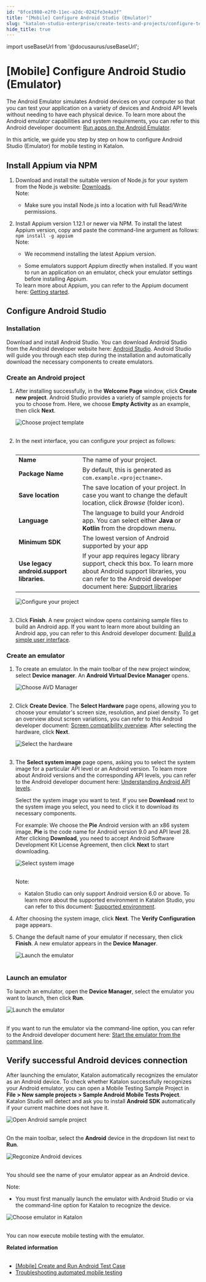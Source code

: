 ```yaml
---
id: "8fce1980-e2f0-11ec-a2dc-0242fe3e4a3f"
title: "[Mobile] Configure Android Studio (Emulator)"
slug: "katalon-studio-enterprise/create-tests-and-projects/configure-test-cases/mobile-testing/android/mobile-configure-android-studio-emulator"
hide_title: true
---
```

import useBaseUrl from '@docusaurus/useBaseUrl';


# <a id="id" class="anchor_top_offset"/><a id="ariaid-title1" class="anchor_top_offset"/>[Mobile] Configure Android Studio (Emulator)

<p xmlns="http://www.w3.org/1999/xhtml" className="p">The Android Emulator simulates Android devices on your computer   so that you can test your application on a variety of devices and   Android API levels without needing to have each physical device. To   learn more about the Android emulator capabilities and system   requirements, you can refer to this Android developer document: <a className="xref j-external-link" href="https://developer.android.com/studio/run/emulator" target="_blank">Run apps     on the Android Emulator</a>.</p> 
<p xmlns="http://www.w3.org/1999/xhtml" className="p">In this article, we guide you step by step on how to configure   Android Studio (Emulator) for mobile testing in Katalon.</p> 

## <a id="concept-7064" class="anchor_top_offset"/>Install Appium via NPM 

<ol xmlns="http://www.w3.org/1999/xhtml" className="ol"><li className="li"><div className="p">Download and install the suitable version of Node.js for your system from the Node.js website: <a className="xref j-external-link" href="https://nodejs.org/en/download/" target="_blank">Downloads</a>.<div className="note note note_note"><span className="note__title">Note:</span> <ul className="ul"><li className="li"><p className="p">Make sure you install Node.js into a location with full Read/Write permissions.</p></li></ul></div></div></li><li className="li"><div className="p">Install Appium version 1.12.1 or newer via NPM. To install the latest Appium version, copy and paste the command-line argument as follows: <code className="ph codeph">npm install -g appium</code><div className="note note note_note"><span className="note__title">Note:</span> <ul className="ul"><li className="li"><p className="p">We recommend installing the latest Appium version.</p></li><li className="li">Some emulators support Appium directly when installed. If you want to run an application on an emulator, check your emulator settings before installing Appium.</li></ul></div>To learn more about Appium, you can refer to the Appium document here: <a className="xref j-external-link" href="http://appium.io/docs/en/about-appium/getting-started/#installing-appium" target="_blank">Getting started</a>.</div></li></ol> 
    

## <a id="id_1" class="anchor_top_offset"/>Configure Android Studio

    
          
      

### <a id="id_2" class="anchor_top_offset"/>Installation

      
        
<p xmlns="http://www.w3.org/1999/xhtml" className="p">Download and install Android Studio. You can download Android   Studio from the Android developer website here: <a className="xref j-external-link" href="https://developer.android.com/studio" target="_blank">Android Studio</a>.   Android Studio will guide you through each step during the   installation and automatically download the necessary components to   create emulators.</p> 
      
    

### <a id="id_3" class="anchor_top_offset"/>Create an Android project

<ol xmlns="http://www.w3.org/1999/xhtml" className="ol"><li className="li">     <p className="p">After installing successfully, in the <strong className="ph b">Welcome         Page</strong> window, click <strong className="ph b">Create new project</strong>.       Android Studio provides a variety of sample projects for you to       choose from. Here, we choose <strong className="ph b">Empty Activity</strong> as an       example, then click <strong className="ph b">Next</strong>.</p>     <p className="p">       <img className="image" src={useBaseUrl("https://github.com/katalon-studio/docs-images/raw/master/katalon-studio/docs/execute-mobile-testing-with-emulator/KS-EMULATOR-Choose-project-template.png")} alt="Choose project template" /><br /><br />     </p>   </li><li className="li">     <p className="p">In the next interface, you can configure your project as       follows:</p>     <table className="table"><caption /><tbody className="tbody"><tr className><td className="entry">             <strong className="ph b">Name</strong>           </td><td className="entry">The name of your project.</td></tr><tr className><td className="entry">             <strong className="ph b">Package Name</strong>           </td><td className="entry">By default, this is generated as             <code className="ph codeph">com.example.&lt;projectname&gt;</code>.</td></tr><tr className><td className="entry">             <strong className="ph b">Save location</strong>           </td><td className="entry">The save location of your project. In case you want to change             the default location, click <em className="ph i">Browse</em> (folder icon).</td></tr><tr className><td className="entry">             <strong className="ph b">Language</strong>           </td><td className="entry">The language to build your Android app. You can select either             <strong className="ph b">Java</strong> or <strong className="ph b">Kotlin</strong> from the dropdown             menu.</td></tr><tr className><td className="entry">             <strong className="ph b">Minimum SDK</strong>           </td><td className="entry"> The lowest version of Android supported by your app</td></tr><tr className><td className="entry">             <strong className="ph b">Use legacy android.support libraries.</strong>           </td><td className="entry"> If your app requires legacy library support, check this             box. To learn more about Android support libraries, you can refer             to the Android developer document here:              <a className="xref j-external-link" href="https://developer.android.com/topic/libraries/support-library" target="_blank">Support               libraries</a>           </td></tr></tbody></table>     <p className="p">       <img className="image" src={useBaseUrl("https://github.com/katalon-studio/docs-images/raw/master/katalon-studio/docs/execute-mobile-testing-with-emulator/KS-EMULATOR-Configure-project-settings.png")} alt="Configure your project" /><br /><br />     </p>   </li><li className="li">     <p className="p">Click <strong className="ph b">Finish</strong>. A new project window opens       containing sample files to build an Android app. If you want to       learn more about building an Android app, you can refer to this       Android developer document: <a className="xref j-external-link" href="https://developer.android.com/training/basics/firstapp/building-ui" target="_blank">Build         a simple user interface</a>.</p>   </li></ol> 

### <a id="concept-8297" class="anchor_top_offset"/>Create an emulator

<div xmlns="http://www.w3.org/1999/xhtml" className="p"><ol className="ol"><li className="li"><p className="p">To create an emulator. In the main toolbar of the new project
        window, select <strong className="ph b">Device</strong> <strong className="ph b">manager</strong>. An <strong className="ph b">Android
          Virtual Device Manager</strong> opens.</p>
      <p className="p"><img className="image" src={useBaseUrl("https://github.com/katalon-studio/docs-images/raw/master/katalon-studio/docs/execute-mobile-testing-with-emulator/KS-EMULATOR-Choose-AVD-Manager.png")} alt="Choose AVD Manager" /><br /><br /></p></li><li className="li"><p className="p">Click <strong className="ph b">Create Device</strong>. The <strong className="ph b">Select
          Hardware</strong> page opens, allowing you to choose your
        emulator's screen size, resolution, and pixel density. To get an
        overview about screen variations, you can refer to this Android
        developer document: <a className="xref j-external-link" href="https://developer.android.com/guide/practices/screens_support" target="_blank">Screen
          compatibility overview</a>. After selecting the hardware, click
        <strong className="ph b">Next</strong>.</p>
      <p className="p"><img className="image" src={useBaseUrl("https://github.com/katalon-studio/docs-images/raw/master/katalon-studio/docs/execute-mobile-testing-with-emulator/KS-EMULATOR-Select-hardware.png")} alt="Select the hardware" /><br /><br /></p></li><li className="li"><p className="p">The <strong className="ph b">Select system image</strong> page opens, asking you
        to select the system image for a particular API level or an Android
        version. To learn more about Android versions and the corresponding
        API levels, you can refer to the Android developer document here:
        <a className="xref j-external-link" href="https://docs.microsoft.com/en-us/xamarin/android/app-fundamentals/android-api-levels?tabs=macos" target="_blank">Understanding
          Android API levels</a>.</p>
      <p className="p">Select the system image you want to test. If you see <strong className="ph b">Download</strong> next to the system image you select, you
        need to click it to download its necessary components.</p>
      <p className="p">For example: We choose the <strong className="ph b">Pie</strong> Android version
        with an x86 system image. <strong className="ph b">Pie</strong> is the code name for
        Android version 9.0 and API level 28. After clicking <strong className="ph b">Download</strong>, you need to accept Android Software
        Development Kit License Agreement, then click <strong className="ph b">Next</strong> to start downloading.</p>
      <p className="p"><img className="image" src={useBaseUrl("https://github.com/katalon-studio/docs-images/raw/master/katalon-studio/docs/execute-mobile-testing-with-emulator/KS-EMULATOR-Select-system-image.png")} alt="Select system image" /><br /><br /></p>
      <div className="note note note_note"><span className="note__title">Note:</span> <div className="p"><ul className="ul"><li className="li"><p className="p">Katalon Studio can only support Android version 6.0 or above. To
                learn more about the supported environment in Katalon Studio, you
                can refer to this document: <a className="xref" href="/docs/katalon-studio-enterprise/release-notes/supported-environments">Supported
                  environment</a>.</p></li></ul></div></div></li><li className="li"><p className="p">After choosing the system image, click <strong className="ph b">Next</strong>.
        The <strong className="ph b">Verify Configuration</strong> page appears.</p></li><li className="li"><p className="p">Change the default name of your emulator if necessary, then
        click <strong className="ph b">Finish</strong>. A new emulator appears in the
        <strong className="ph b">Device</strong>                <strong className="ph b"> Manager</strong>.</p>
      <p className="p"><img className="image" src={useBaseUrl("https://github.com/katalon-studio/docs-images/raw/65a953207f0945eac8a4367e7e8a0a64f292a671/katalon-studio/docs/execute-mobile-testing-with-emulator/KS-EMULATOR-An-emulator-is-created-2.png")} alt="Launch the emulator" /><br /><br /></p></li></ol></div>

### <a id="concept-5792" class="anchor_top_offset"/>Launch an emulator

<p xmlns="http://www.w3.org/1999/xhtml" className="p">To launch an emulator, open the <strong className="ph b">Device Manager</strong>,   select the emulator you want to launch, then click <strong className="ph b">Run</strong>.</p> 
<p xmlns="http://www.w3.org/1999/xhtml" className="p">   <img className="image" src={useBaseUrl("https://github.com/katalon-studio/docs-images/raw/master/katalon-studio/docs/execute-mobile-testing-with-emulator/KS-EMULATOR-Launch-the-emulator.png")} alt="Launch the emulator" /><br /><br /> </p> 
<p xmlns="http://www.w3.org/1999/xhtml" className="p">If you want to run the emulator via the command-line option, you   can refer to the Android developer document here: <a className="xref j-external-link" href="https://developer.android.com/studio/run/emulator-commandline" target="_blank">Start     the emulator from the command line</a>.</p> 

## <a id="id_6" class="anchor_top_offset"/>Verify successful Android devices connection

<p xmlns="http://www.w3.org/1999/xhtml" className="p">After launching the emulator, Katalon automatically recognizes   the emulator as an Android device. To check whether Katalon   successfully recognizes your Android emulator, you can open a   Mobile Testing Sample Project in <strong className="ph b">File &gt; New sample     projects &gt; Sample Android Mobile Tests Project</strong>. Katalon   Studio will detect and ask you to install <strong className="ph b">Android     SDK</strong> automatically if your current machine does not have   it.</p> 
<p xmlns="http://www.w3.org/1999/xhtml" className="p">   <img className="image" src={useBaseUrl("https://github.com/katalon-studio/docs-images/raw/master/katalon-studio/docs/mobile-on-macos/KS-Android-Open--Sample-project.png")} alt="Open Android sample project" /><br /><br /> </p> 
<p xmlns="http://www.w3.org/1999/xhtml" className="p">On the main toolbar, select the <strong className="ph b">Android</strong> device   in the dropdown list next to <strong className="ph b">Run</strong>.</p> 
<p xmlns="http://www.w3.org/1999/xhtml" className="p">   <img className="image" src={useBaseUrl("https://github.com/katalon-studio/docs-images/raw/master/katalon-studio/docs/execute-mobile-testing-with-emulator/KS-TOOLBAR-Android.png")} alt="Regconize Android devices" /><br /><br /> </p> 
<p xmlns="http://www.w3.org/1999/xhtml" className="p">You should see the name of your emulator appear as an Android   device.</p> 
<div xmlns="http://www.w3.org/1999/xhtml" className="note note note_note"><span className="note__title">Note:</span> 
  <div className="p"><ul className="ul"><li className="li"><p className="p">You must first manually launch the emulator with
          Android Studio or via the command-line option for Katalon to
          recognize the device.</p></li></ul></div>
</div>
<p xmlns="http://www.w3.org/1999/xhtml" className="p">   <img className="image" src={useBaseUrl("https://github.com/katalon-studio/docs-images/raw/master/katalon-studio/docs/execute-mobile-testing-with-emulator/KS-EMULATOR-Choose-emulator-in-Katalon.png")} alt="Choose emulator in Katalon" /><br /><br /> </p> 
<p xmlns="http://www.w3.org/1999/xhtml" className="p">You can now execute mobile testing with the emulator.</p> 
<nav xmlns="http://www.w3.org/1999/xhtml" role="navigation" className="related-links"><div className="linklist relinfo"><strong>Related information</strong><br /><br /><ul className="linklist"><li className="linklist"><a className="link" href="/docs/katalon-studio-enterprise/get-started/mobile-testing/mobile-create-and-run-android-test-case">[Mobile] Create and Run Android Test Case</a></li><li className="linklist"><a className="link" href="/docs/katalon-studio-enterprise/error-management/troubleshooting/troubleshoot-mobile-automated-testing/troubleshooting-automated-mobile-testing-overview">Troubleshooting automated mobile testing</a></li></ul></div></nav> 
